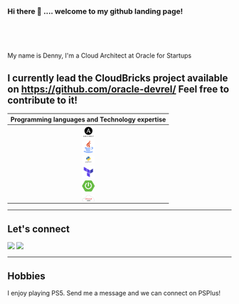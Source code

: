 ### Hi there 👋 .... welcome to my github landing page!

<br/>
<br/>
<br/>



My name is Denny, I'm a Cloud Architect at Oracle for Startups

I currently lead the CloudBricks project available on https://github.com/oracle-devrel/ Feel free to contribute to it!
---

 |Programming languages and Technology expertise|
 |:-----------------:
|<img align="center" alt="Visual Studio Code" width="28px" src="img/ansible.png" />|
|<img align="center" alt="Visual Studio Code" width="28px" src="img/java.png" />|
|<img align="center" alt="Visual Studio Code" width="28px" src="img/python.png" />|
|<img align="center" alt="Visual Studio Code" width="28px" src="img/terraform.png" />|
|<img align="center" alt="Visual Studio Code" width="28px" src="img/springboot.png" />|
|<img align="center" alt="Visual Studio Code" width="28px" src="img/oci.png" />|


---
<h2> Let's connect </h2>

[<img src="https://img.shields.io/badge/linkedin-%230077B5.svg?&style=for-the-badge&logo=linkedin&logoColor=white" />](https://www.linkedin.com/in/dralquinta/) [<img src = "https://img.shields.io/badge/twitter-%2320A1F1.svg?&style=for-the-badge&logo=twitter&logoColor=white">](https://twitter.com/dralquinta)


---
<h2> Hobbies </h2>
I enjoy playing PS5. Send me a message and we can connect on PSPlus!


